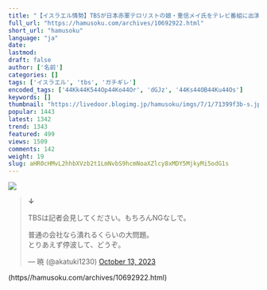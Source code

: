 ```yaml
---
title: "【イスラエル情勢】TBSが日本赤軍テロリストの娘・重信メイ氏をテレビ番組に出演させハマス擁護開始→イスラエル大使がガチギレして国際問題となり炎上中"
full_url: "https://hamusoku.com/archives/10692922.html"
short_url: "hamusoku"
language: "ja"
date: 
lastmod: 
draft: false
author: ['名前']
categories: []
tags: ['イスラエル', 'tbs', 'ガチギレ']
encoded_tags: ['44Kk44K544Op44Ko44Or', 'dGJz', '44Ks44OB44Ku44Os']
keywords: []
thumbnail: "https://livedoor.blogimg.jp/hamusoku/imgs/7/1/71399f3b-s.jpg"
popular: 1443
latest: 1342
trend: 1343
featured: 499
views: 1509
comments: 142
weight: 19
slug: aHR0cHMvL2hhbXVzb2t1LmNvbS9hcmNoaXZlcy8xMDY5MjkyMi5odG1s
---
```


![](https://livedoor.blogimg.jp/hamusoku/imgs/7/1/71399f3b-s.jpg)

<blockquote class='twitter-tweet'><p></p><p><p><b>↓</b></p></p><p>TBSは記者会見してください。もちろんNGなしで。</p><p lang='ja' dir='ltr'>普通の会社なら潰れるくらいの大問題。<br>とりあえず停波して、どうぞ。</p>— 暁 (@akatuki1230) <a href='https//twitter.com/akatuki1230/status/1712683781822480737?ref_src=twsrc%5Etfw'>October 13, 2023</a></blockquote> 

(https//hamusoku.com/archives/10692922.html)

